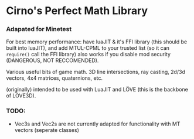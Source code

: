 Cirno's Perfect Math Library
====
### Adapated for Minetest
For best memory performance: have luaJIT & it's FFI library (this should be built into luaJIT), and add MTUL-CPML to your trusted list (so it can `require()` call the FFI library)
also works if you disable mod security (DANGEROUS, NOT RECCOMENDED).

Various useful bits of game math. 3D line intersections, ray casting, 2d/3d vectors, 4x4 matrices, quaternions, etc.

(originally) intended to be used with LuaJIT and LÖVE (this is the backbone of LÖVE3D).


### TODO:
* Vec3s and Vec2s are not currently adapted for functionality with MT vectors (seperate classes)